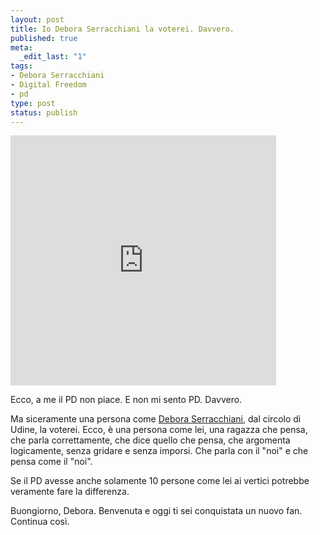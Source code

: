 ```yaml
--- 
layout: post
title: Io Debora Serracchiani la voterei. Davvero.
published: true
meta: 
  _edit_last: "1"
tags: 
- Debora Serracchiani
- Digital Freedom
- pd
type: post
status: publish
---
```

<iframe src="http://beta.youdem.tv/witv/Default.aspx?id_video=7d41e695-4803-41ea-8127-f595e2bf1899&amp;isDotTV=true" frameborder="0" height="400" width="425"></iframe>  
  
Ecco, a me il PD non piace. E non mi sento PD. Davvero.  
  
Ma siceramente una persona come [Debora Serracchiani](http://www.wittgenstein.it/2009/03/22/debora-serracchiani/), dal circolo di Udine, la voterei. Ecco, è una persona come lei, una ragazza che pensa, che parla correttamente, che dice quello che pensa, che argomenta logicamente, senza gridare e senza imporsi. Che parla con il "noi" e che pensa come il "noi".  
  
Se il PD avesse anche solamente 10 persone come lei ai vertici potrebbe veramente fare la differenza.  
  
Buongiorno, Debora. Benvenuta e oggi ti sei conquistata un nuovo fan.  
Continua così.  
